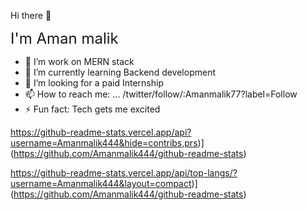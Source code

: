 Hi there 👋

 <font size="5"> I'm Aman malik </font>

- 🔭 I’m work on MERN stack
- 🌱 I’m currently learning Backend development
- 👯 I’m looking for a paid Internship
- 📫 How to reach me: ... 	/twitter/follow/:Amanmalik77?label=Follow
- ⚡ Fun fact: Tech gets me excited

https://github-readme-stats.vercel.app/api?username=Amanmalik444&hide=contribs,prs)](https://github.com/Amanmalik444/github-readme-stats)

https://github-readme-stats.vercel.app/api/top-langs/?username=Amanmalik444&layout=compact)](https://github.com/Amanmalik444/github-readme-stats)
